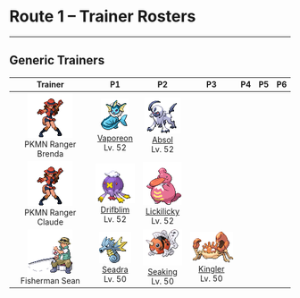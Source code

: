 # Route 1 – Trainer Rosters

---

## Generic Trainers</h3>

| Trainer | P1 | P2 | P3 | P4 | P5 | P6 |
|:-------:|:--:|:--:|:--:|:--:|:--:|:--:|
| ![PKMN Ranger Brenda](../../assets/trainers/pkmn_ranger.png "PKMN Ranger Brenda")<br>PKMN Ranger Brenda | ![Vaporeon](../../assets/sprites/vaporeon/front.gif "Vaporeon: Its cell composition is similar to water molecules. As a result, it can melt away into water.")<br>[Vaporeon](../../pokemon/vaporeon.md/)<br>Lv. 52 | ![Absol](../../assets/sprites/absol/front.gif "Absol: Rumored to sense disasters with its horn, it became a target. It fled deep into the mountains.")<br>[Absol](../../pokemon/absol.md/)<br>Lv. 52 |
| ![PKMN Ranger Claude](../../assets/trainers/pkmn_ranger.png "PKMN Ranger Claude")<br>PKMN Ranger Claude | ![Drifblim](../../assets/sprites/drifblim/front.gif "Drifblim: At dusk, swarms of them are carried aloft on winds. When noticed, they suddenly vanish.")<br>[Drifblim](../../pokemon/drifblim.md/)<br>Lv. 52 | ![Lickilicky](../../assets/sprites/lickilicky/front.gif "Lickilicky: The long tongue is always soggy with slobber. The saliva contains a solvent that causes numbness.")<br>[Lickilicky](../../pokemon/lickilicky.md/)<br>Lv. 52 |
| ![Fisherman Sean](../../assets/trainers/fisherman.png "Fisherman Sean")<br>Fisherman Sean | ![Seadra](../../assets/sprites/seadra/front.gif "Seadra: Its spines provide protection. Its fins and bones are prized as traditional medicine ingredients.")<br>[Seadra](../../pokemon/seadra.md/)<br>Lv. 50 | ![Seaking](../../assets/sprites/seaking/front.gif "Seaking: In autumn, its body becomes more fatty in preparing to propose to a mate. It takes on beautiful colors.")<br>[Seaking](../../pokemon/seaking.md/)<br>Lv. 50 | ![Kingler](../../assets/sprites/kingler/front.gif "Kingler: The larger pincer has 10,000- horsepower strength. However, it is so heavy, it is difficult to aim.")<br>[Kingler](../../pokemon/kingler.md/)<br>Lv. 50 |

